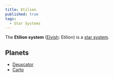 ```yaml
---
title: Etilion
published: true
tags:
  - Star Systems
---
```


The **Etilion system** ([Elvish](/compendium/elvish): <span className="font-elvish">Etilion</span>) is a [star system](/compendium/Star_system).

## Planets

- [Deuxcator](/compendium/Deuxcator)
- [Carto](/compendium/Carto)
